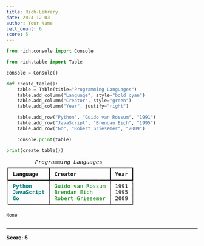 ```yaml
---
title: Rich-Library
date: 2024-12-03
author: Your Name
cell_count: 6
score: 5
---
```


```python
from rich.console import Console
```


```python
from rich.table import Table
```


```python
console = Console()
```


```python
def create_table():
    table = Table(title="Programming Languages")
    table.add_column("Language", style="bold cyan")
    table.add_column("Creator", style="green")
    table.add_column("Year", justify="right")

    table.add_row("Python", "Guido van Rossum", "1991")
    table.add_row("JavaScript", "Brendan Eich", "1995")
    table.add_row("Go", "Robert Griesemer", "2009")

    console.print(table)
```


```python
print(create_table())
```


<pre style="white-space:pre;overflow-x:auto;line-height:normal;font-family:Menlo,'DejaVu Sans Mono',consolas,'Courier New',monospace"><span style="font-style: italic">         Programming Languages          </span>
┏━━━━━━━━━━━━┳━━━━━━━━━━━━━━━━━━┳━━━━━━┓
┃<span style="font-weight: bold"> Language   </span>┃<span style="font-weight: bold"> Creator          </span>┃<span style="font-weight: bold"> Year </span>┃
┡━━━━━━━━━━━━╇━━━━━━━━━━━━━━━━━━╇━━━━━━┩
│<span style="color: #008080; text-decoration-color: #008080; font-weight: bold"> Python     </span>│<span style="color: #008000; text-decoration-color: #008000"> Guido van Rossum </span>│ 1991 │
│<span style="color: #008080; text-decoration-color: #008080; font-weight: bold"> JavaScript </span>│<span style="color: #008000; text-decoration-color: #008000"> Brendan Eich     </span>│ 1995 │
│<span style="color: #008080; text-decoration-color: #008080; font-weight: bold"> Go         </span>│<span style="color: #008000; text-decoration-color: #008000"> Robert Griesemer </span>│ 2009 │
└────────────┴──────────────────┴──────┘
</pre>



    None



```python

```


---
**Score: 5**
